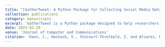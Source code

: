 ```yaml
---
title: "[GatherTweet: A Python Package for Collecting Social Media Data on Online Events](https://sarahhashash.github.io/files/gathertweet.pdf)"
collection: publications
category: manuscripts
excerpt: 'GatherTweet is a Python package designed to help researchers efficiently collect and analyze social media data for decentralized events spanning various times and locations, such as protests, natural disasters, and elections. It enables the study of organizational messaging, event dynamics, and the impact on subsequent public discourse.'
date: 2023-02-28
venue: 'Journal of Computer and Communications'
citation: 'Kann, C., Hashash, S., Steinert-Threlkeld, Z. and Alvarez, R.M. (2023) . &quot;GatherTweet: A Python Package for Collecting Social Media Data on Online Events.&quot; <i>Journal of Computer and Communications</i>.'
---
```

